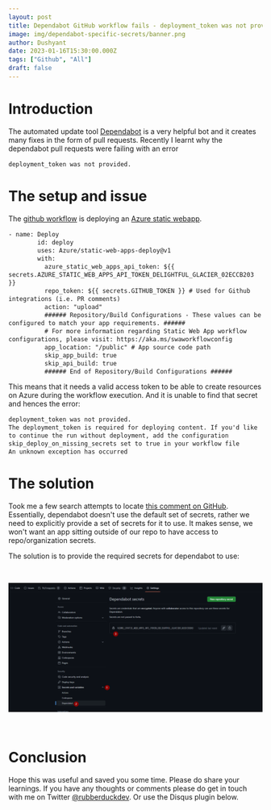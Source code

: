 ```yaml
---
layout: post
title: Dependabot GitHub workflow fails - deployment_token was not provided
image: img/dependabot-specific-secrets/banner.png
author: Dushyant
date: 2023-01-16T15:30:00.000Z
tags: ["Github", "All"]
draft: false
---
```

# Introduction
The automated update tool [Dependabot](https://github.com/dependabot) is a very helpful bot and it creates many fixes in the form of pull requests. Recently I learnt why the dependabot pull requests were failing with an error

```
deployment_token was not provided.
```

# The setup and issue

The [github workflow](https://github.com/realrubberduckdev/dp-blog/blob/a3e2177a93888f4102b2025c350a77b6a84b7817/.github/workflows/azure-static-web-apps-delightful-glacier-02eccb203.yml) is deploying an [Azure static webapp](https://learn.microsoft.com/en-us/azure/static-web-apps/overview).

```
- name: Deploy
        id: deploy
        uses: Azure/static-web-apps-deploy@v1
        with:
          azure_static_web_apps_api_token: ${{ secrets.AZURE_STATIC_WEB_APPS_API_TOKEN_DELIGHTFUL_GLACIER_02ECCB203 }}
          repo_token: ${{ secrets.GITHUB_TOKEN }} # Used for Github integrations (i.e. PR comments)
          action: "upload"
          ###### Repository/Build Configurations - These values can be configured to match your app requirements. ######
          # For more information regarding Static Web App workflow configurations, please visit: https://aka.ms/swaworkflowconfig
          app_location: "/public" # App source code path
          skip_app_build: true
          skip_api_build: true
          ###### End of Repository/Build Configurations ######
```

This means that it needs a valid access token to be able to create resources on Azure during the workflow execution. And it is unable to find that secret and hences the error:

```
deployment_token was not provided.
The deployment_token is required for deploying content. If you'd like to continue the run without deployment, add the configuration skip_deploy_on_missing_secrets set to true in your workflow file
An unknown exception has occurred
```

# The solution
Took me a few search attempts to locate [this comment on GitHub](https://github.com/Azure/static-web-apps/issues/788#issuecomment-1216570180). Essentially, dependabot doesn't use the default set of secrets, rather we need to explicitly provide a set of secrets for it to use. It makes sense, we won't want an app sitting outside of our repo to have access to repo/organization secrets.

The solution is to provide the required secrets for dependabot to use:

</br>

![secrets for dependabot](./img/dependabot-specific-secrets/dependabot-secrets.png)

</br>

# Conclusion
Hope this was useful and saved you some time. Please do share your learnings. If you have any thoughts or comments please do get in touch with me on Twitter [@rubberduckdev](https://twitter.com/rubberduckdev). Or use the Disqus plugin below.